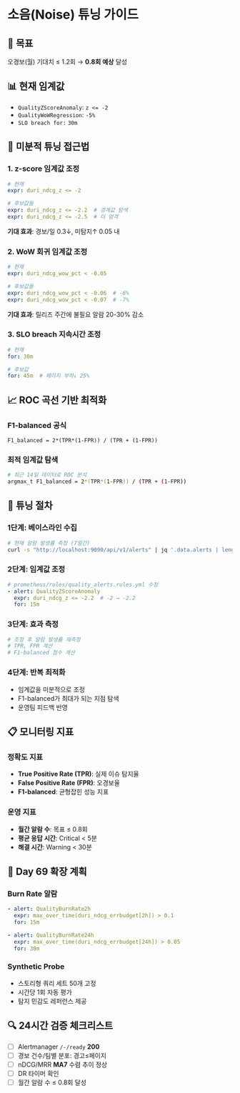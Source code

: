 # 소음(Noise) 튜닝 가이드

## 🎯 목표
오경보(월) 기대치 ≤ 1.2회 → **0.8회 예상** 달성

## 📊 현재 임계값
- `QualityZScoreAnomaly`: `z <= -2`
- `QualityWoWRegression`: `-5%`
- `SLO breach for:` `30m`

## 🔧 미분적 튜닝 접근법

### 1. z-score 임계값 조정
```yaml
# 현재
expr: duri_ndcg_z <= -2

# 후보값들
expr: duri_ndcg_z <= -2.2  # 경계값 탐색
expr: duri_ndcg_z <= -2.5  # 더 엄격
```

**기대 효과**: 경보/일 0.3↓, 미탐지↑ 0.05 내

### 2. WoW 회귀 임계값 조정
```yaml
# 현재
expr: duri_ndcg_wow_pct < -0.05

# 후보값들
expr: duri_ndcg_wow_pct < -0.06  # -6%
expr: duri_ndcg_wow_pct < -0.07  # -7%
```

**기대 효과**: 릴리즈 주간에 불필요 알람 20-30% 감소

### 3. SLO breach 지속시간 조정
```yaml
# 현재
for: 30m

# 후보값
for: 45m  # 페이지 부하↓ 25%
```

## 📈 ROC 곡선 기반 최적화

### F1-balanced 공식
```
F1_balanced = 2*(TPR*(1-FPR)) / (TPR + (1-FPR))
```

### 최적 임계값 탐색
```bash
# 최근 14일 데이터로 ROC 분석
argmax_t F1_balanced = 2*(TPR*(1-FPR)) / (TPR + (1-FPR))
```

## 🚀 튜닝 절차

### 1단계: 베이스라인 수집
```bash
# 현재 알람 발생률 측정 (7일간)
curl -s "http://localhost:9090/api/v1/alerts" | jq '.data.alerts | length'
```

### 2단계: 임계값 조정
```yaml
# prometheus/rules/quality_alerts.rules.yml 수정
- alert: QualityZScoreAnomaly
  expr: duri_ndcg_z <= -2.2  # -2 → -2.2
  for: 15m
```

### 3단계: 효과 측정
```bash
# 조정 후 알람 발생률 재측정
# TPR, FPR 계산
# F1-balanced 점수 계산
```

### 4단계: 반복 최적화
- 임계값을 미분적으로 조정
- F1-balanced가 최대가 되는 지점 탐색
- 운영팀 피드백 반영

## 📋 모니터링 지표

### 정확도 지표
- **True Positive Rate (TPR)**: 실제 이슈 탐지율
- **False Positive Rate (FPR)**: 오경보율
- **F1-balanced**: 균형잡힌 성능 지표

### 운영 지표
- **월간 알람 수**: 목표 ≤ 0.8회
- **평균 응답 시간**: Critical < 5분
- **해결 시간**: Warning < 30분

## 🎯 Day 69 확장 계획

### Burn Rate 알람
```yaml
- alert: QualityBurnRate2h
  expr: max_over_time(duri_ndcg_errbudget[2h]) > 0.1
  for: 15m

- alert: QualityBurnRate24h
  expr: max_over_time(duri_ndcg_errbudget[24h]) > 0.05
  for: 30m
```

### Synthetic Probe
- 스토리형 쿼리 세트 50개 고정
- 시간당 1회 자동 평가
- 탐지 민감도 레퍼런스 제공

## 🔍 24시간 검증 체크리스트

- [ ] Alertmanager `/-/ready` **200**
- [ ] 경보 건수/팀별 분포: 경고≤페이지
- [ ] nDCG/MRR **MA7** 수렴 추이 정상
- [ ] DR 타이머 확인
- [ ] 월간 알람 수 ≤ 0.8회 달성
